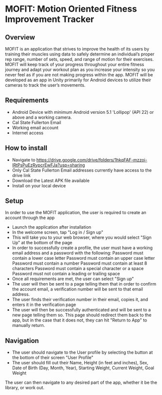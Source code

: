 # MOFIT: Motion Oriented Fitness Improvement Tracker

## Overview
MOFIT is an application that strives to improve the health of its users by training their muscles using data to safely determine an individual’s proper rep range, number of sets, speed, and range of motion for their exercises. MOFIT will keep track of your progress throughout your entire fitness journey and adapt your workout plan as you increase your intensity so you never feel as if you are not making progress within the app. MOFIT will be developed as an app in Unity primarily for Android devices to utilize their cameras to track the user’s movements. 


## Requirements

- Android Device with minimum Android version 5.1 'Lollipop' (API 22) or above and a working camera.
- Cal State Fullerton Email
- Working email account
- Internet access

## How to install
- Navigate to https://drive.google.com/drive/folders/1hkqFAF-mzzoi-lRtPsPuEzRypcrEwFJa?usp=sharing
- Only Cal State Fullerton Email addresses currently have access to the drive link
- Download the Latest APK file available
- Install on your local device

## Setup
In order to use the MOFIT application, the user is required to create an account through the app
- Launch the application after installation
- In the welcome screen, tap "Log in / Sign up"
- This will take you to your web browser, where you would select "Sign Up" at the bottom of the page
- In order to successfully create a profile, the user must have a working email address and a password with the following:
    Password must contain a lower case letter
    Password must contain an upper case letter
    Password must contain a number
    Password must contain at least 8 characters
    Password must contain a special character or a space
    Password must not contain a leading or trailing space
- Once all requirements are met, the user can select "Sign up"
- The user will then be sent to a page telling them that in order to confirm the account email, a verification number will be sent to that email address.
- The user finds their verification number in their email, copies it, and enters it in the verification page
- The user will then be successfully authenticated and will be sent to a new page telling them so. This page should redirect them back to the app, but in the case that it does not, they can hit "Return to App" to manually return.


## Navigation
- The user should navigate to the User profile by selecting the button at the bottom of their screen "User Profile"
- The user should fill out their Name, Height (in feet and inches), Sex, Date of Birth (Day, Month, Year), Starting Weight, Current Weight, Goal Weight

The user can then navigate to any desired part of the app, whether it be the library, or work out.


